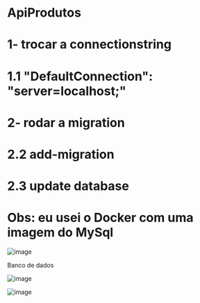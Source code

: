 # ApiProdutos

# 1- trocar a connectionstring
# 1.1 "DefaultConnection": "server=localhost;"
# 2- rodar a migration
# 2.2 add-migration<nome da Migration>
# 2.3 update database
# Obs: eu usei o Docker com uma imagem do MySql

  ![image](https://user-images.githubusercontent.com/54483167/229456992-490fb1f0-9952-4261-ba4f-f55edc0228e3.png)

  Banco de dados
  
  ![image](https://user-images.githubusercontent.com/54483167/229457369-77a5c856-1fd4-408a-9a32-fe5e2c5512ce.png)

  ![image](https://user-images.githubusercontent.com/54483167/229457477-f28f608c-0a96-441b-ac3b-21949837bcf2.png)

